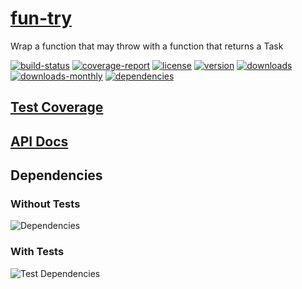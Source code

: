 # [fun-try](https://bagrounds.gitlab.io/fun-try)

Wrap a function that may throw with a function that returns a Task

[![build-status](https://gitlab.com/bagrounds/fun-try/badges/master/build.svg)](https://gitlab.com/bagrounds/fun-try/commits/master)
[![coverage-report](https://gitlab.com/bagrounds/fun-try/badges/master/coverage.svg)](https://gitlab.com/bagrounds/fun-try/commits/master)
[![license](https://img.shields.io/npm/l/fun-try.svg)](https://www.npmjs.com/package/fun-try)
[![version](https://img.shields.io/npm/v/fun-try.svg)](https://www.npmjs.com/package/fun-try)
[![downloads](https://img.shields.io/npm/dt/fun-try.svg)](https://www.npmjs.com/package/fun-try)
[![downloads-monthly](https://img.shields.io/npm/dm/fun-try.svg)](https://www.npmjs.com/package/fun-try)
[![dependencies](https://david-dm.org/bagrounds/fun-try/status.svg)](https://david-dm.org/bagrounds/fun-try)

## [Test Coverage](https://bagrounds.gitlab.io/fun-try/coverage/lcov-report/index.html)

## [API Docs](https://bagrounds.gitlab.io/fun-try/docs/index.html)

## Dependencies

### Without Tests

![Dependencies](https://bagrounds.gitlab.io/fun-try/img/dependencies.svg)

### With Tests

![Test Dependencies](https://bagrounds.gitlab.io/fun-try/img/dependencies-test.svg)

